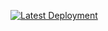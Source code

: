 [![Latest Deployment](https://github.com/santukis/ca-foundation/actions/workflows/deploy_kotlin_library.yml/badge.svg)](https://github.com/santukis/ca-foundation/actions/workflows/deploy_kotlin_library.yml)
